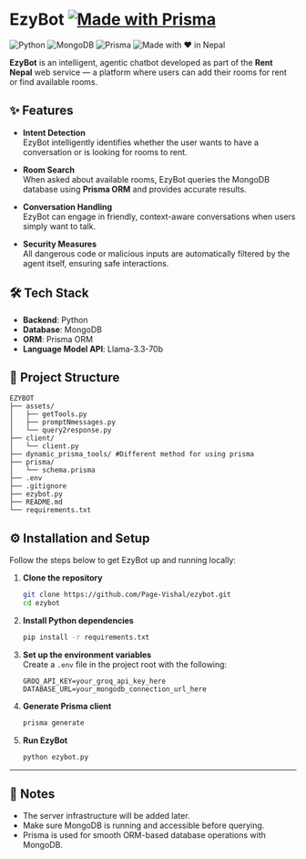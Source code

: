 # EzyBot [![Made with Prisma](http://made-with.prisma.io/indigo.svg)](https://prisma.io)

![Python](https://img.shields.io/badge/Python-3.11-blue)
![MongoDB](https://img.shields.io/badge/Database-MongoDB-green)
![Prisma](https://img.shields.io/badge/ORM-Prisma-orange)
![Made with ❤️ in Nepal](https://img.shields.io/badge/Made%20with-%E2%9D%A4%EF%B8%8F%20in%20Nepal-green)

**EzyBot** is an intelligent, agentic chatbot developed as part of the **Rent Nepal** web service — a platform where users can add their rooms for rent or find available rooms.

## ✨ Features

- **Intent Detection**  
  EzyBot intelligently identifies whether the user wants to have a conversation or is looking for rooms to rent.

- **Room Search**  
  When asked about available rooms, EzyBot queries the MongoDB database using **Prisma ORM** and provides accurate results.

- **Conversation Handling**  
  EzyBot can engage in friendly, context-aware conversations when users simply want to talk.

- **Security Measures**  
  All dangerous code or malicious inputs are automatically filtered by the agent itself, ensuring safe interactions.

## 🛠️ Tech Stack

- **Backend**: Python
- **Database**: MongoDB
- **ORM**: Prisma ORM
- **Language Model API**: Llama-3.3-70b

## 📂 Project Structure

```
EZYBOT
├── assets/
│   ├── getTools.py
│   ├── promptNmessages.py 
│   └── query2response.py 
├── client/
│   └── client.py
├── dynamic_prisma_tools/ #Different method for using prisma
├── prisma/ 
│   └── schema.prisma 
├── .env
├── .gitignore
├── ezybot.py 
├── README.md
└── requirements.txt
```

## ⚙️ Installation and Setup

Follow the steps below to get EzyBot up and running locally:

1. **Clone the repository**
   ```bash
   git clone https://github.com/Page-Vishal/ezybot.git
   cd ezybot
   ```

2. **Install Python dependencies**
   ```bash
   pip install -r requirements.txt
   ```

3. **Set up the environment variables**  
   Create a `.env` file in the project root with the following:
   ```env
   GROQ_API_KEY=your_groq_api_key_here
   DATABASE_URL=your_mongodb_connection_url_here
   ```

4. **Generate Prisma client**
   ```bash
   prisma generate
   ```

5. **Run EzyBot**
   ```bash
   python ezybot.py
   ```

---

## 📢 Notes

- The server infrastructure will be added later.
- Make sure MongoDB is running and accessible before querying.
- Prisma is used for smooth ORM-based database operations with MongoDB.

